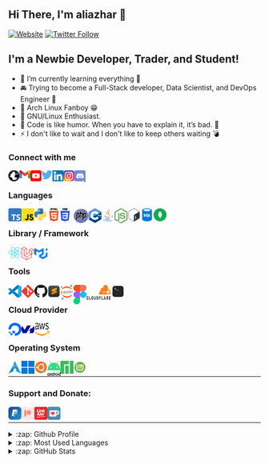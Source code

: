 ## Hi There, I'm aliazhar 👋

[![Website](https://img.shields.io/website?label=aliazhar.my.id&style=for-the-badge&url=https%3A%2F%2Faliazhar.my.id)](https://aliazhar.my.id)
[![Twitter Follow](https://img.shields.io/twitter/follow/aliazhar_id?color=1DA1F2&logo=twitter&style=for-the-badge)](https://twitter.com/intent/follow?original_referer=https%3A%2F%2Fgithub.com%2Faliazhar-id&screen_name=aliazhar_id)

## I'm a Newbie Developer, Trader, and Student!

- 🌱 I’m currently learning everything 🤣
- 🚘 Trying to become a Full-Stack developer, Data Scientist, and DevOps Engineer 🤝
- 🐧 Arch Linux Fanboy 😁
- 🐃 GNU/Linux Enthusiast.
- 🤸 Code is like humor. When you have to explain it, it’s bad. 🙊
- ⚡ I don't like to wait and I don't like to keep others waiting 💣

### Connect with me

[<img align="left" alt="aliazhar.my.id" width="22px" src="icons/globe.svg" />](https://aliazhar.my.id)
[<img align="left" alt="aliazhar | Gmail" width="22px" src="icons/gmail.svg" />](mailto:email@aliazhar.my.id)
[<img align="left" alt="aliazhar | YouTube" width="22px" src="icons/youtube.svg" />](https://www.youtube.com/channel/UCwtk6iJvfKaSna-2iNdGmfA)
[<img align="left" alt="aliazhar_id | Twitter" width="22px" src="icons/twitter.svg" />](https://twitter.com/aliazhar_id)
[<img align="left" alt="aliazhar | LinkedIn" width="22px" src="icons/linkedin.svg" />](https://linkedin.com/in/aliazhar-id)
[<img align="left" alt="aliazhar_id | Instagram" width="22px" src="icons/instagram.svg" />](https://www.instagram.com/aliazhar_id/)
[<img align="left" alt="aliazhar | Discord" width="22px" src="icons/discord.svg" />](https://discord.gg/48YjQ7Y)

<br />

### Languages

[<img align="left" alt="TypeScript" width="26px" src="icons/typescript.svg" />](https://www.typescriptlang.org/)
[<img align="left" alt="JavaScript" width="26px" src="icons/js.svg" />](https://www.ecma-international.org/publications-and-standards/standardsecma-262/)
[<img align="left" alt="Python" width="26px" src="icons/python.svg" />](https://www.python.org/)
[<img align="left" alt="HTML5" width="26px" src="icons/html5.svg" />](https://html.spec.whatwg.org/)
[<img align="left" alt="CSS3" width="26px" src="icons/css3.svg" />](https://www.w3.org/TR/CSS/#css)
[<img align="left" alt="PHP" width="30px" height="30px" src="icons/php.svg" />](https://www.php.net/)
[<img align="left" alt="CPP" width="26px" src="icons/cpp.svg" />](https://isocpp.org/)
[<img align="left" alt="Java" width="26px" src="icons/java.svg" />](https://www.java.com/en/)
[<img align="left" alt="Nodejs" width="26px" src="icons/nodejs.svg" />](http://nodejs.org/)
[<img align="left" alt="Bash" width="26px" src="icons/bash.svg" />](https://www.gnu.org/software/bash/)
[<img align="left" alt="SQL" width="26px" src="icons/sql.png" />](https://www.iso.org/standard/63555.html)
[<img align="left" alt="MongoDB" width="26px" src="icons/mongodb.svg" />](https://www.mongodb.com/)

<br />

### Library / Framework

[<img align="left" alt="React" width="26px" src="icons/react.svg" />](https://react.dev/)
[<img align="left" alt="React" width="26px" src="icons/laravel.svg" />](https://laravel.com/)
[<img align="left" alt="React" width="26px" src="icons/material-ui.svg" />](https://mui.com//)

<br />

### Tools

[<img align="left" alt="VS Code" width="26px" src="icons/vscode.svg" />](https://code.visualstudio.com/)
[<img align="left" alt="Git" width="26px" src="icons/git.svg" />](https://git-scm.com)
[<img align="left" alt="GitHub" width="26px" src="icons/github.svg" />](https://github.com)
[<img align="left" alt="Sublime Text" width="26px" src="icons/sublime-text.svg" />](https://http://sublimetext.com)
[<img align="left" alt="Jupyter Notebook" width="26px" src="icons/jupyter.svg" />](https://jupyter.org/)
[<img align="left" alt="Figma" width="26px" src="icons/figma.svg" />](https://www.figma.com/)
[<img align="left" alt="Cloudflare" width="50px" height="30" src="icons/cloudflare.svg" />](https://www.figma.com/)
<img align="left" alt="Terminal" width="26px" src="icons/terminal.svg" />

<br />

### Cloud Provider

[<img align="left" alt="Digital Ocean" width="26px" src="icons/digitalocean.svg" />](https://www.digitalocean.com/)
[<img align="left" alt="OVH Cloud" width="26px" src="icons/ovh.svg" />](https://www.ovhcloud.com/)
[<img align="left" alt="AWS" width="30px" height="26px" src="icons/aws.svg" />](https://aws.amazon.com/)

<br >

### Operating System

[<img align="left" alt="Arch Linux" width="26px" src="icons/arch.svg" />](https://archlinux.org)
[<img align="left" alt="Windows" width="26px" src="icons/windows.svg" />](https://www.microsoft.com/en-gb/windows/)
[<img align="left" alt="Ubuntu Linux" width="26px" src="icons/ubuntu.svg" />](https://ubuntu.com/)
[<img align="left" alt="Android" width="26px" height="30" src="icons/android.svg" />](https://www.android.com/)
[<img align="left" alt="Manjaro Linux" width="26px" src="icons/manjaro.svg" />](https://manjaro.org/)
[<img align="left" alt="Linux Mint" width="26px" src="icons/mint.svg" />](https://linuxmint.com/)

</br>

---

### Support and Donate:

[<img align="left" alt="PayPal" width="26px" src="icons/paypal.svg" />](https://paypal.me/aliazharid)
[<img align="left" alt="Patreon" width="26px" src="icons/patreon.svg" />](https://patreon.com/aliazhar)
[<img align="left" alt="LinkAja" width="26px" src="icons/linkaja.svg" />](https://user-images.githubusercontent.com/58647884/135658439-5e05fbdf-e6cd-470d-ac32-322c1dccb6ea.jpg)
[<img align="left" alt="ko-fi" width="26px" src="icons/ko-fi.svg" />](https://ko-fi.com/aliazhar)

<br />

---

<details>
  <summary>:zap: Github Profile</summary>
  
  <img alt="Github Profile" src="https://github-profile-summary-cards.vercel.app/api/cards/profile-details?username=aliazhar-id&theme=vue" />

</details>

<details>
  <summary>:zap: Most Used Languages</summary>
  
  <img alt="Most Used Languages" src="https://github-readme-stats.vercel.app/api/top-langs/?username=aliazhar-id&langs_count=10&layout=compact&theme=vue" />

</details>

<details>
  <summary>:zap: GitHub Stats</summary>

  <img align="left" alt="aliazhar's GitHub Stats" src="https://github-readme-stats.vercel.app/api?username=aliazhar-id&show_icons=true&theme=vue" />

</details>
